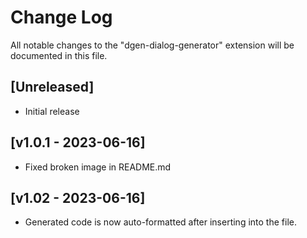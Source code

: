 # Change Log

All notable changes to the "dgen-dialog-generator" extension will be documented in this file.

## [Unreleased]

- Initial release

## [v1.0.1 - 2023-06-16]

- Fixed broken image in README.md

## [v1.02 - 2023-06-16]

- Generated code is now auto-formatted after inserting into the file.
